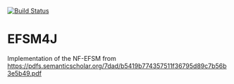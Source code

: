 [![Build Status](https://travis-ci.org/mbenz89/EFSM4J.svg?branch=master)](https://travis-ci.org/mbenz89/EFSM4J)

# EFSM4J
Implementation of the NF-EFSM from https://pdfs.semanticscholar.org/7dad/b5419b774357511f36795d89c7b56b3e5b49.pdf
